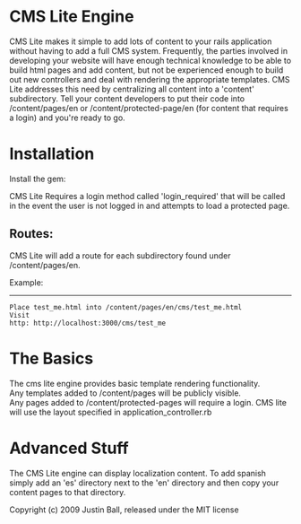 CMS Lite Engine
=================
CMS Lite makes it simple to add lots of content to your rails application without having to add a full CMS system.  Frequently,
the parties involved in developing your website will have enough technical knowledge to be able to build html pages and add 
content, but not be experienced enough to build out new controllers and deal with rendering the appropriate templates.  CMS Lite 
addresses this need by centralizing all content into a 'content' subdirectory.  Tell
your content developers to put their code into /content/pages/en or /content/protected-page/en (for content that requires a login) 
and you're ready to go.

Installation
=================
Install the gem:

CMS Lite Requires a login method called 'login_required' that will be called in the event the user is not logged in and 
attempts to load a protected page.

Routes:
------------------
 CMS Lite will add a route for each subdirectory found under /content/pages/en.
 
 
Example:
- - -
    Place test_me.html into /content/pages/en/cms/test_me.html
    Visit
    http: http://localhost:3000/cms/test_me
      
The Basics
=================
The cms lite engine provides basic template rendering functionality.  
Any templates added to /content/pages will be publicly visible.  
Any pages added to /content/protected-pages will require a login.
CMS lite will use the layout specified in application_controller.rb


Advanced Stuff
=================
The CMS Lite engine can display localization content.  To add spanish simply add an 'es' directory next to the 'en' directory
and then copy your content pages to that directory.


Copyright (c) 2009 Justin Ball, released under the MIT license
